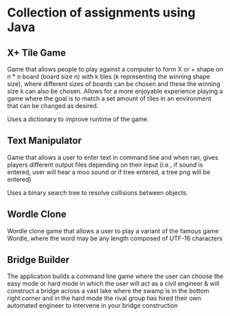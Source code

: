 # Collection of assignments using Java

## X+ Tile Game
Game that allows people to play against a computer to form X or + shape on n * n board (board size n) with k tiles (k representing the winning shape size), where different sizes of boards can be chosen and these the winning size k can also be chosen. Allows for a more enjoyable experience playing a game where the goal is to match a set amount of tiles in an environment that can be changed as desired.

Uses a dictionary to improve runtime of the game.

## Text Manipulator
Game that allows a user to enter text in command line and when ran, gives players different output files depending on their input (i.e., if sound is entered, user will hear a moo sound or if tree entered, a tree png will be entered)

Uses a binary search tree to resolve collisions between objects.

## Wordle Clone
Wordle clone game that allows a user to play a variant of the famous game Wordle, where the word may be any length composed of UTF-16 characters

## Bridge Builder
The application builds a command line game where the user can choose the easy mode or hard mode in which the user will act as a civil engineer & will construct a bridge across a vast lake where the swamp is in the bottom right corner and in the hard mode the rival group has hired their own automated engineer to intervene in your bridge construction
